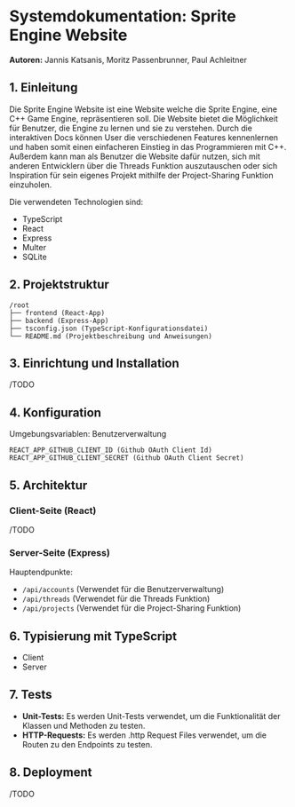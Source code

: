 # Systemdokumentation: Sprite Engine Website

**Autoren:** Jannis Katsanis, Moritz Passenbrunner, Paul Achleitner

## 1. Einleitung
Die Sprite Engine Website ist eine Website welche die Sprite Engine, eine C++ Game Engine, repräsentieren soll. Die Website bietet die Möglichkeit für Benutzer, die Engine zu lernen und sie zu verstehen. Durch die interaktiven Docs können User die verschiedenen Features kennenlernen und haben somit einen einfacheren Einstieg in das Programmieren mit C++. Außerdem kann man als Benutzer die Website dafür nutzen, sich mit anderen Entwicklern über die Threads Funktion auszutauschen oder sich Inspiration für sein eigenes Projekt mithilfe der Project-Sharing Funktion einzuholen.

Die verwendeten Technologien sind:
- TypeScript
- React
- Express
- Multer
- SQLite

## 2. Projektstruktur
```
/root
├── frontend (React-App)
├── backend (Express-App)
├── tsconfig.json (TypeScript-Konfigurationsdatei)
└── README.md (Projektbeschreibung und Anweisungen)
```
## 3. Einrichtung und Installation
/TODO
## 4. Konfiguration
Umgebungsvariablen: Benutzerverwaltung
```
REACT_APP_GITHUB_CLIENT_ID (Github OAuth Client Id)
REACT_APP_GITHUB_CLIENT_SECRET (Github OAuth Client Secret)
```

## 5. Architektur
### Client-Seite (React)
/TODO

### Server-Seite (Express)
Hauptendpunkte:
- `/api/accounts` (Verwendet für die Benutzerverwaltung)
- `/api/threads` (Verwendet für die Threads Funktion)
- `/api/projects` (Verwendet für die Project-Sharing Funktion)

## 6. Typisierung mit TypeScript
- Client
- Server

## 7. Tests
- **Unit-Tests:** Es werden Unit-Tests verwendet, um die Funktionalität der Klassen und Methoden zu testen.
- **HTTP-Requests:** Es werden .http Request Files verwendet, um die Routen zu den Endpoints zu testen.

## 8. Deployment
/TODO